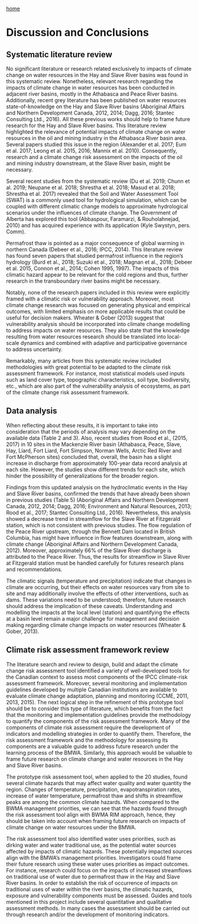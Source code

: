 ---
---

[home](home.html)

# Discussion and Conclusions
## Systematic literature review

No significant literature or research related exclusively to impacts of climate change on water resources in the Hay and Slave River basins was found in this systematic review. Nonetheless, relevant research regarding the impacts of climate change in water resources has been conducted in adjacent river basins, mostly in the Athabasca and Peace River basins. Additionally, recent grey literature has been published on water resources state-of-knowledge on the Hay and  Slave River basins (Aboriginal Affairs and Northern Development Canada, 2012, 2014; Dagg, 2016; Stantec Consulting Ltd., 2016).  All these previous works should help to frame future research for the Hay and Slave River basins.
This literature review highlighted the relevance of potential impacts of climate change on water resources in the oil and mining industry in the Athabasca River basin area. Several papers studied   this issue in the region (Alexander et al. 2017; Eum et al. 2017; Leong et al. 2015, 2016; Mannix et al. 2010). Consequently, research and a climate change risk assessment on the impacts of the oil and mining industry downstream, at the Slave River basin, might be necessary.

Several recent studies from the systematic review (Du et al. 2019; Chunn et al. 2019; Neupane et al. 2018; Shrestha et al. 2018; Masud et al. 2018; Shrestha et al. 2017) revealed that the Soil and Water Assessment Tool (SWAT) is a commonly used tool for hydrological simulation, which can be coupled with different climatic change models to approximate hydrological scenarios under the influences of climate change. The Government of Alberta has explored this tool (Abbaspour, Faramarzi, & Rouholahnejad, 2010) and has acquired experience with its application (Kyle Swystyn, pers. Comm).

Permafrost thaw is pointed as a major consequence of global warming in northern Canada (Debeer et al., 2016; IPCC, 2014). This literature review has found seven papers that studied permafrost influence in the region’s hydrology (Burd et al., 2018; Suzuki et al., 2018; Magnan et al., 2018; Debeer et al. 2015, Connon et al., 2014; Cohen 1995, 1997). The impacts of this climatic hazard appear to be relevant for the cold regions and thus, further research in the transboundary river basins might be necessary.

Notably, none of the research papers included in this review were explicitly framed with a climatic risk or vulnerability approach. Moreover, most climate change research was focused on generating physical and empirical outcomes, with limited emphasis on more applicable results that could be useful for decision makers. Wheater & Gober (2013) suggest that vulnerability analysis should be incorporated into climate change modelling to address impacts on water resources. They also state that the knowledge resulting from water resources research should be translated into local-scale dynamics and combined with adaptive and participative governance to address uncertainty.

Remarkably, many articles from this systematic review included methodologies with great potential to be adapted to the climate risk assessment framework. For instance, most statistical models used inputs such as land cover type, topographic characteristics, soil type, biodiversity, etc., which are also part of the vulnerability analysis of ecosystems, as part of the climate change risk assessment framework.


## Data analysis

When reflecting about these results, it is important to take into consideration that the periods of analysis may vary depending on the available data (Table 2 and 3). Also, recent studies from Rood et al., (2015, 2017) in 10 sites in the Mackenzie River basin (Athabasca, Peace, Slave, Hay, Liard, Fort Liard, Fort Simpson, Norman Wells,  Arctic Red River and  Fort McPherson sites) concluded that, overall, the basin has a slight increase in discharge from approximately 100-year data record analysis at each site. However, the studies show different trends for each site, which hinder the possibility of generalizations for the broader region.

Findings from this updated analysis on the hydroclimatic events in the Hay and Slave River basins, confirmed the trends that have already been shown in previous studies (Table 5) (Aboriginal Affairs and Northern Development Canada, 2012, 2014; Dagg, 2016; Environment and Natural Resources, 2013; Rood et al., 2017; Stantec Consulting Ltd., 2016). Nevertheless, this analysis showed a decrease trend in streamflow for the Slave River at Fitzgerald station, which is not consistent with previous studies. The flow regulation of the Peace River upstream, through the Bennett Dam located in British Columbia, has might have influence in flow features downstream, along with climate change (Aboriginal Affairs and Northern Development Canada, 2012). Moreover, approximately 66% of the Slave River discharge is attributed to the Peace River. Thus, the results for streamflow in Slave River at Fitzgerald station must be handled carefully for futures research plans and recommendations.

The climatic signals (temperature and precipitation) indicate that changes in climate are occurring, but their effects on water resources vary from site to site and may additionally involve the effects of other interventions, such as dams. These variations need to be understood; therefore, future research should address the implication of these caveats. Understanding and modelling the impacts at the local level (station) and quantifying the effects at a basin level remain a major challenge for management and decision making regarding climate change impacts on water resources (Wheater & Gober, 2013).


## Climate risk assessment framework review

The literature search and review to design, build and adapt the climate change risk assessment tool identified a variety of well-developed tools for the Canadian context to assess most components of the IPCC climate-risk assessment framework. Moreover, several monitoring and implementation guidelines developed by multiple Canadian institutions are available to evaluate climate change adaptation, planning and monitoring (CCME, 2011, 2013, 2015). The next logical step in the refinement of this prototype tool should be to consider this type of literature, which benefits from the fact that the monitoring and implementation guidelines provide the methodology to quantify the components of the risk assessment framework. Many of the components of climate risk assessment require the development of indicators and modelling strategies in order to quantify them. Therefore, the risk assessment framework and the methodology for assessing its components are a valuable guide to address future research under the learning process of the BMWA. Similarly, this approach would be valuable to frame future research on climate change and water resources in the Hay and Slave River basins.

The prototype risk assessment tool, when applied to the 20 studies, found several climate hazards that may affect water quality and water quantity the region. Changes of temperature, precipitation, evapotranspiration rates, increase of water temperature, permafrost thaw and shifts in streamflow peaks are among the common climate hazards. When compared to the BWMA management priorities, we can see that the hazards found through the risk assessment tool align with BWMA RIM approach, hence, they should be taken into account when framing future research on impacts of climate change on water resources under the BMWA.

The risk assessment tool also identified water uses priorities, such as dirking water and water traditional use, as the potential water sources affected by impacts of climatic hazards. These potentially impacted sources align with the BMWA’s management priorities. Investigators could frame their future research using these water uses priorities as impact outcomes. For instance, research could focus on the impacts of increased streamflows on traditional use of water due to permafrost thaw in the Hay and Slave River basins. In order to establish the risk of occurrence of impacts on traditional uses of water within the river basins, the climatic hazards, exposure and vulnerability components must be assessed.  Guides and tools mentioned in this project include several quantitative and qualitative assessment methods. In many cases the assessment should be carried out through research and/or the development of monitoring indicators.
